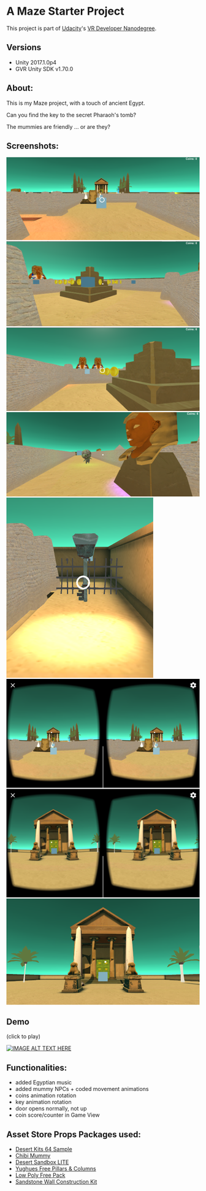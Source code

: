 # A Maze Starter Project

This project is part of [Udacity](https://www.udacity.com "Udacity - Be in demand")'s [VR Developer Nanodegree](https://www.udacity.com/course/vr-developer-nanodegree--nd017).

## Versions

- Unity 2017.1.0p4
- GVR Unity SDK v1.70.0

## About:

This is my Maze project, with a touch of ancient Egypt. 

Can you find the key to the secret Pharaoh's tomb? 

The mummies are friendly ... or are they?

## Screenshots:

![alt text](https://github.com/Ladydiana/VRMaze/blob/master/Screenshot1.PNG)
![alt text](https://github.com/Ladydiana/VRMaze/blob/master/Screenshot4.PNG)
![alt text](https://github.com/Ladydiana/VRMaze/blob/master/Screenshot5.PNG)
![alt text](https://github.com/Ladydiana/VRMaze/blob/master/Screenshot7.PNG)
![alt text](https://github.com/Ladydiana/VRMaze/blob/master/Screenshot8.PNG)
![alt text](https://github.com/Ladydiana/VRMaze/blob/master/Screenshot12.png)
![alt text](https://github.com/Ladydiana/VRMaze/blob/master/Screenshot11.png)
![alt text](https://github.com/Ladydiana/VRMaze/blob/master/Screenshot10.PNG)

## Demo
(click to play)


[![IMAGE ALT TEXT HERE](https://img.youtube.com/vi/wCqsqjTZBXQ/0.jpg)](https://www.youtube.com/watch?v=wCqsqjTZBXQ)

## Functionalities:

- added Egyptian music
- added mummy NPCs + coded movement animations
- coins animation rotation
- key animation rotation
- door opens normally, not up
- coin score/counter in Game View 

## Asset Store Props Packages used:

- [Desert Kits 64 Sample](https://www.assetstore.unity3d.com/en/#!/content/86482) 
- [Chibi Mummy](https://www.assetstore.unity3d.com/en/#!/content/60462)
- [Desert Sandbox LITE](https://www.assetstore.unity3d.com/en/#!/content/25935)
- [Yughues Free Pillars & Columns](https://www.assetstore.unity3d.com/en/#!/content/13103)
- [Low Poly Free Pack](https://www.assetstore.unity3d.com/en/#!/content/63714)
- [Sandstone Wall Construction Kit](https://www.assetstore.unity3d.com/en/#!/content/19235)
